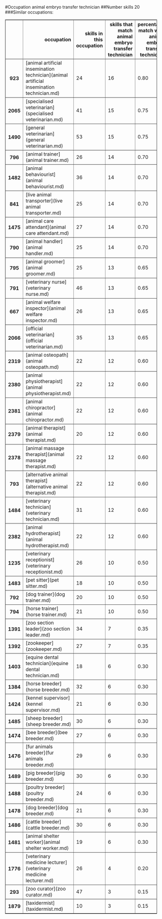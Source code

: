 #Occupation animal embryo transfer technician
##Number skills 20
###Similar occupations:
<table border="1" class="dataframe">
  <thead>
    <tr style="text-align: right;">
      <th></th>
      <th>occupation</th>
      <th>skills in this occupation</th>
      <th>skills that match animal embryo transfer technician</th>
      <th>percentage match with animal embryo transfer technician</th>
      <th>skills not in animal embryo transfer technician</th>
    </tr>
  </thead>
  <tbody>
    <tr>
      <th>923</th>
      <td>[animal artificial insemination technician](animal artificial insemination technician.md)</td>
      <td>24</td>
      <td>16</td>
      <td>0.80</td>
      <td>8</td>
    </tr>
    <tr>
      <th>2065</th>
      <td>[specialised veterinarian](specialised veterinarian.md)</td>
      <td>41</td>
      <td>15</td>
      <td>0.75</td>
      <td>26</td>
    </tr>
    <tr>
      <th>1490</th>
      <td>[general veterinarian](general veterinarian.md)</td>
      <td>53</td>
      <td>15</td>
      <td>0.75</td>
      <td>38</td>
    </tr>
    <tr>
      <th>796</th>
      <td>[animal trainer](animal trainer.md)</td>
      <td>26</td>
      <td>14</td>
      <td>0.70</td>
      <td>12</td>
    </tr>
    <tr>
      <th>1482</th>
      <td>[animal behaviourist](animal behaviourist.md)</td>
      <td>36</td>
      <td>14</td>
      <td>0.70</td>
      <td>22</td>
    </tr>
    <tr>
      <th>841</th>
      <td>[live animal transporter](live animal transporter.md)</td>
      <td>25</td>
      <td>14</td>
      <td>0.70</td>
      <td>11</td>
    </tr>
    <tr>
      <th>1475</th>
      <td>[animal care attendant](animal care attendant.md)</td>
      <td>27</td>
      <td>14</td>
      <td>0.70</td>
      <td>13</td>
    </tr>
    <tr>
      <th>790</th>
      <td>[animal handler](animal handler.md)</td>
      <td>25</td>
      <td>14</td>
      <td>0.70</td>
      <td>11</td>
    </tr>
    <tr>
      <th>795</th>
      <td>[animal groomer](animal groomer.md)</td>
      <td>25</td>
      <td>13</td>
      <td>0.65</td>
      <td>12</td>
    </tr>
    <tr>
      <th>791</th>
      <td>[veterinary nurse](veterinary nurse.md)</td>
      <td>46</td>
      <td>13</td>
      <td>0.65</td>
      <td>33</td>
    </tr>
    <tr>
      <th>667</th>
      <td>[animal welfare inspector](animal welfare inspector.md)</td>
      <td>26</td>
      <td>13</td>
      <td>0.65</td>
      <td>13</td>
    </tr>
    <tr>
      <th>2066</th>
      <td>[official veterinarian](official veterinarian.md)</td>
      <td>35</td>
      <td>13</td>
      <td>0.65</td>
      <td>22</td>
    </tr>
    <tr>
      <th>2319</th>
      <td>[animal osteopath](animal osteopath.md)</td>
      <td>22</td>
      <td>12</td>
      <td>0.60</td>
      <td>10</td>
    </tr>
    <tr>
      <th>2380</th>
      <td>[animal physiotherapist](animal physiotherapist.md)</td>
      <td>22</td>
      <td>12</td>
      <td>0.60</td>
      <td>10</td>
    </tr>
    <tr>
      <th>2381</th>
      <td>[animal chiropractor](animal chiropractor.md)</td>
      <td>22</td>
      <td>12</td>
      <td>0.60</td>
      <td>10</td>
    </tr>
    <tr>
      <th>2379</th>
      <td>[animal therapist](animal therapist.md)</td>
      <td>20</td>
      <td>12</td>
      <td>0.60</td>
      <td>8</td>
    </tr>
    <tr>
      <th>2378</th>
      <td>[animal massage therapist](animal massage therapist.md)</td>
      <td>22</td>
      <td>12</td>
      <td>0.60</td>
      <td>10</td>
    </tr>
    <tr>
      <th>793</th>
      <td>[alternative animal therapist](alternative animal therapist.md)</td>
      <td>22</td>
      <td>12</td>
      <td>0.60</td>
      <td>10</td>
    </tr>
    <tr>
      <th>1484</th>
      <td>[veterinary technician](veterinary technician.md)</td>
      <td>31</td>
      <td>12</td>
      <td>0.60</td>
      <td>19</td>
    </tr>
    <tr>
      <th>2382</th>
      <td>[animal hydrotherapist](animal hydrotherapist.md)</td>
      <td>22</td>
      <td>12</td>
      <td>0.60</td>
      <td>10</td>
    </tr>
    <tr>
      <th>1235</th>
      <td>[veterinary receptionist](veterinary receptionist.md)</td>
      <td>26</td>
      <td>10</td>
      <td>0.50</td>
      <td>16</td>
    </tr>
    <tr>
      <th>1483</th>
      <td>[pet sitter](pet sitter.md)</td>
      <td>18</td>
      <td>10</td>
      <td>0.50</td>
      <td>8</td>
    </tr>
    <tr>
      <th>792</th>
      <td>[dog trainer](dog trainer.md)</td>
      <td>20</td>
      <td>10</td>
      <td>0.50</td>
      <td>10</td>
    </tr>
    <tr>
      <th>794</th>
      <td>[horse trainer](horse trainer.md)</td>
      <td>21</td>
      <td>10</td>
      <td>0.50</td>
      <td>11</td>
    </tr>
    <tr>
      <th>1391</th>
      <td>[zoo section leader](zoo section leader.md)</td>
      <td>34</td>
      <td>7</td>
      <td>0.35</td>
      <td>27</td>
    </tr>
    <tr>
      <th>1392</th>
      <td>[zookeeper](zookeeper.md)</td>
      <td>27</td>
      <td>7</td>
      <td>0.35</td>
      <td>20</td>
    </tr>
    <tr>
      <th>1403</th>
      <td>[equine dental technician](equine dental technician.md)</td>
      <td>18</td>
      <td>6</td>
      <td>0.30</td>
      <td>12</td>
    </tr>
    <tr>
      <th>1384</th>
      <td>[horse breeder](horse breeder.md)</td>
      <td>32</td>
      <td>6</td>
      <td>0.30</td>
      <td>26</td>
    </tr>
    <tr>
      <th>1424</th>
      <td>[kennel supervisor](kennel supervisor.md)</td>
      <td>21</td>
      <td>6</td>
      <td>0.30</td>
      <td>15</td>
    </tr>
    <tr>
      <th>1485</th>
      <td>[sheep breeder](sheep breeder.md)</td>
      <td>30</td>
      <td>6</td>
      <td>0.30</td>
      <td>24</td>
    </tr>
    <tr>
      <th>1474</th>
      <td>[bee breeder](bee breeder.md)</td>
      <td>27</td>
      <td>6</td>
      <td>0.30</td>
      <td>21</td>
    </tr>
    <tr>
      <th>1476</th>
      <td>[fur animals breeder](fur animals breeder.md)</td>
      <td>29</td>
      <td>6</td>
      <td>0.30</td>
      <td>23</td>
    </tr>
    <tr>
      <th>1489</th>
      <td>[pig breeder](pig breeder.md)</td>
      <td>30</td>
      <td>6</td>
      <td>0.30</td>
      <td>24</td>
    </tr>
    <tr>
      <th>1488</th>
      <td>[poultry breeder](poultry breeder.md)</td>
      <td>24</td>
      <td>6</td>
      <td>0.30</td>
      <td>18</td>
    </tr>
    <tr>
      <th>1478</th>
      <td>[dog breeder](dog breeder.md)</td>
      <td>21</td>
      <td>6</td>
      <td>0.30</td>
      <td>15</td>
    </tr>
    <tr>
      <th>1486</th>
      <td>[cattle breeder](cattle breeder.md)</td>
      <td>30</td>
      <td>6</td>
      <td>0.30</td>
      <td>24</td>
    </tr>
    <tr>
      <th>1481</th>
      <td>[animal shelter worker](animal shelter worker.md)</td>
      <td>19</td>
      <td>6</td>
      <td>0.30</td>
      <td>13</td>
    </tr>
    <tr>
      <th>1776</th>
      <td>[veterinary medicine lecturer](veterinary medicine lecturer.md)</td>
      <td>26</td>
      <td>4</td>
      <td>0.20</td>
      <td>22</td>
    </tr>
    <tr>
      <th>293</th>
      <td>[zoo curator](zoo curator.md)</td>
      <td>47</td>
      <td>3</td>
      <td>0.15</td>
      <td>44</td>
    </tr>
    <tr>
      <th>1879</th>
      <td>[taxidermist](taxidermist.md)</td>
      <td>10</td>
      <td>3</td>
      <td>0.15</td>
      <td>7</td>
    </tr>
  </tbody>
</table>
